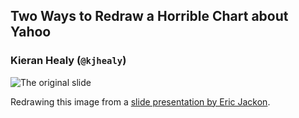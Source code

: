 ## Two Ways to Redraw a Horrible Chart about Yahoo
### Kieran Healy (`@kjhealy`)

![The original slide]("https://raw.githubusercontent.com/kjhealy/yahoo/master/figures/springowl.jpg")

Redrawing this image from a [slide presentation by Eric Jackon](http://www.businessinsider.com/yahoo-shareholder-presentation-2015-12). 
